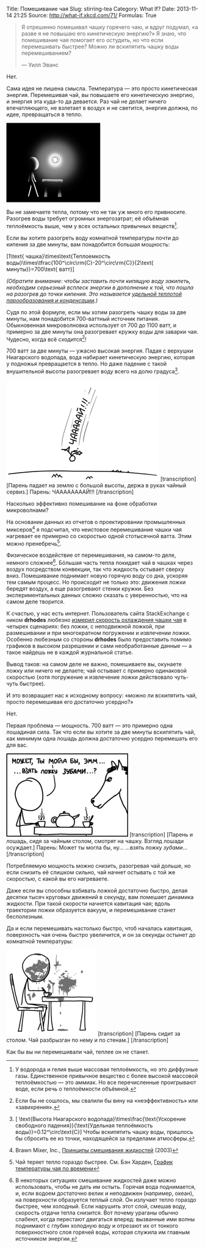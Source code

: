 Title: Помешивание чая
Slug: stirring-tea
Category: What If?
Date: 2013-11-14 21:25
Source: http://what-if.xkcd.com/71/
Formulas: True

> Я отрешенно помешивал чашку горячего чаю, и вдруг подумал, «а разве я не повышаю его кинетическую энергию?» Я знаю, что помешивание чая помогает его остудить, но что если перемешивать быстрее? Можно ли вскипятить чашку воды перемешиванием?
>
> — Уилл Эванс

Нет.

Сама идея не лишена смысла. Температура — это просто кинетическая энергия. Перемешивая чай, вы повышаете его кинетическую энергию, и энергия эта куда-то да девается. Раз чай не делает ничего впечатляющего, не взлетает в воздух и не светится, энергия должна, по идее, превращаться в тепло.

![Я что, неправильно завариваю чай?](/uploads/071-stirring-tea/tea_light.png)

Вы не замечаете тепла, потому что не так уж много его привносите. Разогрев воды требует огромных энергозатрат; её объёмная теплоёмкость выше, чем у всех остальных привычных веществ[^1].

Если вы хотите разогреть воду комнатной температуры почти до кипения за две минуты, вам понадобится большая мощность:

\[1\text{ чашка}\times\text{Теплоемкость воды}\times\tfrac{100^\circ\rm{C}-20^\circ\rm{C}}{2\text{ минуты}}=700\text{ ватт}\]

_(Обратите внимание: чтобы заставить почти кипящую воду закипеть, необходим серьезный всплеск энергии в дополнение к той, что пошла на разогрев до точки кипения. Это называется [удельной теплотой парообразования и конденсации](https://ru.wikipedia.org/wiki/Удельная_теплота_парообразования_и_конденсации).)_

Судя по этой формуле, если мы хотим разогреть чашку воды за две минуты, нам понадобится 700-ваттный источник питания. Обыкновенная микроволновка использует от 700 до 1100 ватт, и примерно за две минуты она разогревает кружку воды для заварки чая. Чудесно, когда всё сходится[^2]!

700 ватт за две минуты — ужасно высокая энергия. Падая с верхушки Ниагарского водопада, вода набирает кинетическую энергию, которая у подножья превращается в тепло. Но даже падение с такой внушительной высоты разогревает воду всего на долю градуса[^3].

![(Британский Феликс Баумгартнер)](/uploads/071-stirring-tea/tea_jump_ru.png)
[transcription]
[Парень падает на землю с большой высоты, держа в руках чайный сервиз.]
Парень: ЧААААААААЙ!!!
[/transcription]

Насколько эффективно помешивание на фоне обработки микроволнами?

На основании данных из отчетов о проектировании промышленных миксеров[^4] я подсчитал, что неистовое перемешивание чашки чая нагревает ее примерно со скоростью одной стотысячной ватта. Этим можно пренебречь[^5].

Физическое воздействие от перемешивания, на самом-то деле, немного сложнее[^6]. Бóльшая часть тепла покидает чай в чашках через воздух посредством конвекции, так что жидкость остывает сверху вниз. Помешивание поднимает новую горячую воду со дна, ускоряя тем самым процесс. Но происходит не только это: движения ложки бередят воздух, а еще разогревают стенки кружки. Без экспериментальных данных сложно сказать с уверенностью, что на самом деле творится.

К счастью, у нас есть интернет. Пользователь сайта StackExchange с ником **drhodes** любезно [измерил скорость охлаждения чашки чая](http://physics.stackexchange.com/a/5510) в четырех сценариях: без ложки, с неподвижной ложкой, при размешивании и при многократном погружении и извлечении ложки. Особенно любезным со стороны **drhodes** было предоставить помимо графиков в высоком разрешении и сами необработанные данные — а такое найдешь не в каждой журнальной статье.

Вывод таков: на самом деле не важно, помешиваете вы, окунаете ложку или ничего не делаете; чай остывает с примерно одинаковой скоростью (хотя погружение и извлечение ложки действовало чуть-чуть быстрее).

И это возвращает нас к исходному вопросу: «можно ли вскипятить чай, просто перемешивая его достаточно усердно?»

Нет.

Первая проблема — мощность. 700 ватт — это примерно одна лошадиная сила. Так что если вы хотите за две минуты вскипятить чай, как минимум одна лошадь должна достаточно усердно перемешать его для вас.

![Но я не понимаю кнопок на микроволновке потому что они такие сложные и еще я лошадь.](/uploads/071-stirring-tea/tea_horse_ru.png)
[transcription]
[Парень и лошадь, сидя за чайным столом, смотрят на чашку. Взгляд лошади осуждает.]
Парень: Может ты могла бы, ну... ...взять ложку _зубами_...
[/transcription]

Потребляемую мощность можно снизить, разогревая чай дольше, но если снизить её слишком сильно, чай начнет остывать с той же скоростью, с какой вы его нагреваете.

Даже если вы способны взбивать ложкой достаточно быстро, делая десятки тысяч круговых движений в секунду, вам помешает динамика жидкости. При такой скорости начнется кавитация чая; вдоль траектории ложки образуется вакуум, и перемешивание станет бесполезным.

Да и если перемешивать настолько быстро, чтоб началась кавитация, поверхность чая очень быстро увеличится, и он за секунды остынет до комнатной температуры:

![Ну чашка хоть не была наполовину пустой.](/uploads/071-stirring-tea/tea_stir.png)
[transcription]
[Парень сидит за столом. Чай разбрызган по нему и по стенам.]
[/transcription]

Как бы вы ни перемешивали чай, теплее он не станет.

[^1]: У водорода и гелия выше массовая теплоёмкость, но это диффузные газы. Единственное привычное вещество с более высокой массовой теплоёмкостью — это аммиак. Но все перечисленные проигрывают воде, если речь о теплоёмкости объёмной.
[^2]: Если бы не сошлось, мы свалили бы вину на «неэффективность» или «завихрения».
[^3]: \[ \text{Высота Ниагарского водопада}\times\frac{\text{Ускорение свободного падения}}{\text{Удельная теплоёмкость воды}}=0.12^\circ\text{C}\] Чтобы вскипятить чашку воды, пришлось бы сбросить ее из точки, находящейся за пределами атмосферы.
[^4]: Brawn Mixer, Inc., [Принципы смешивания жидкостей](http://www.craneengineering.net/products/mixers/documents/craneEngineeringPrinciplesOfFluidMixing.pdf) (2003)
[^5]: Чай теряет тепло гораздо быстрее. См. Бэн Харден, [График температуры чая по времени](http://www.whoi.edu/vanishingarctic/page.do?pid=48597&tid=441&cid=120786&ct=61&article=82910)
[^6]: В некоторых ситуациях смешивание жидкостей даже можно использовать, чтобы не дать им остыть. Горячая вода поднимается, и, если водоем достаточно велик и неподвижен (например, океан), на поверхности образуется теплый слой. Он излучает тепло гораздо быстрее, чем холодный. Если нарушить этот слой, смешав воду, скорость отдачи тепла снизится. Вот почему ураганы обычно слабеют, когда перестают двигаться вперед: вызванные ими волны поднимают с глубин холодную воду и отрезают их от тонкого поверхностного слоя горячей воды, которая служила им главным источником энергии.
